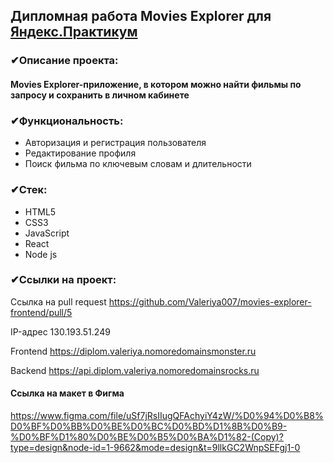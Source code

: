 ## Дипломная работа Movies Explorer для [Яндекс.Практикум](https://practicum.yandex.ru/)



### ✔Описание проекта:
#### Movies Explorer-приложение, в котором можно найти фильмы по запросу и сохранить в личном кабинете


### ✔Функциональность:
- Авторизация и регистрация пользователя
- Редактирование профиля
- Поиск фильма по ключевым словам и длительности


### ✔Стек:
- HTML5
- CSS3
- JavaScript
- React
- Node js


### ✔Ссылки на проект:

Ссылка на pull request https://github.com/Valeriya007/movies-explorer-frontend/pull/5

IP-адрес 130.193.51.249

Frontend https://diplom.valeriya.nomoredomainsmonster.ru

Backend https://api.diplom.valeriya.nomoredomainsrocks.ru

#### Ссылка на макет в Фигма

https://www.figma.com/file/uSf7jRsIIugQFAchyiY4zW/%D0%94%D0%B8%D0%BF%D0%BB%D0%BE%D0%BC%D0%BD%D1%8B%D0%B9-%D0%BF%D1%80%D0%BE%D0%B5%D0%BA%D1%82-(Copy)?type=design&node-id=1-9662&mode=design&t=9llkGC2WnpSEFgj1-0

